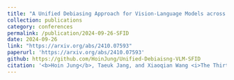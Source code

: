 ```yaml
---
title: "A Unified Debiasing Approach for Vision-Language Models across Modalities and Tasks"
collection: publications
category: conferences
permalink: /publication/2024-09-26-SFID
date: 2024-09-26
link: "https://arxiv.org/abs/2410.07593"
paperurl: 'https://arxiv.org/abs/2410.07593'
github: https://github.com/HoinJung/Unified-Debiaisng-VLM-SFID
citation: '<b>Hoin Jung</b>, Taeuk Jang, and Xiaoqian Wang <i>The Thirty-eighth Annual Conference on Neural Information Processing Systems (NeurIPS 2024), <b>Spotlight</b></i>'
---
```

